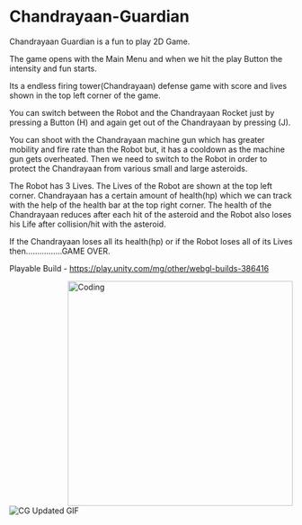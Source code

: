 # Chandrayaan-Guardian

Chandrayaan Guardian is a fun to play 2D Game.

The game opens with the Main Menu and when we hit the play Button the intensity and fun starts.

Its a endless firing tower(Chandrayaan) defense game with score and lives shown in the top left corner of the game.

You can  switch between the Robot and the Chandrayaan Rocket just by pressing a Button (H) and again get out of the Chandrayaan by pressing (J).

You can shoot with the Chandrayaan machine gun which has greater mobility and fire rate than the Robot but, it has a cooldown as the machine gun gets overheated.
Then we need to switch to the Robot in order to protect the Chandrayaan from various small and large asteroids.

The Robot has 3 Lives. The Lives of the Robot are shown at the top left corner.
Chandrayaan has a certain amount of health(hp) which we can track with the help of the health bar at the top right corner.
The health of the Chandrayaan reduces after each hit of the asteroid and the Robot also loses his Life after collision/hit with the asteroid.

If the Chandrayaan loses all its health(hp) or if the Robot loses all of its Lives then................GAME OVER.

Playable Build - https://play.unity.com/mg/other/webgl-builds-386416

<img align="right" alt="Coding" width="400" src="https://ardas-it.com/uploads/images/blogs/giph.gif">



![CG Updated GIF](https://github.com/Sushant262/Chandrayaan-Guardian./assets/141551971/d51999b9-04bb-4653-b5f4-7f8dbdadb6ab)



 
